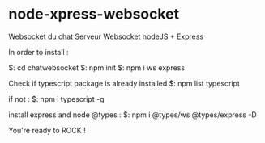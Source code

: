 # node-xpress-websocket
Websocket du chat 
Serveur Websocket nodeJS + Express

In order to install :

$: cd chatwebsocket
$: npm init
$: npm i ws express

Check if typescript package is already installed
$: npm list typescript

if not :
$: npm i typescript -g

install express and node @types :
$: npm i @types/ws @types/express -D

You're ready to ROCK !
